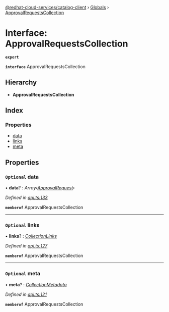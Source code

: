 [@redhat-cloud-services/catalog-client](../README.md) › [Globals](../globals.md) › [ApprovalRequestsCollection](approvalrequestscollection.md)

# Interface: ApprovalRequestsCollection

**`export`** 

**`interface`** ApprovalRequestsCollection

## Hierarchy

* **ApprovalRequestsCollection**

## Index

### Properties

* [data](approvalrequestscollection.md#optional-data)
* [links](approvalrequestscollection.md#optional-links)
* [meta](approvalrequestscollection.md#optional-meta)

## Properties

### `Optional` data

• **data**? : *Array‹[ApprovalRequest](approvalrequest.md)›*

*Defined in [api.ts:133](https://github.com/RedHatInsights/javascript-clients.gi/blob/master/packages/catalog/api.ts#L133)*

**`memberof`** ApprovalRequestsCollection

___

### `Optional` links

• **links**? : *[CollectionLinks](collectionlinks.md)*

*Defined in [api.ts:127](https://github.com/RedHatInsights/javascript-clients.gi/blob/master/packages/catalog/api.ts#L127)*

**`memberof`** ApprovalRequestsCollection

___

### `Optional` meta

• **meta**? : *[CollectionMetadata](collectionmetadata.md)*

*Defined in [api.ts:121](https://github.com/RedHatInsights/javascript-clients.gi/blob/master/packages/catalog/api.ts#L121)*

**`memberof`** ApprovalRequestsCollection
